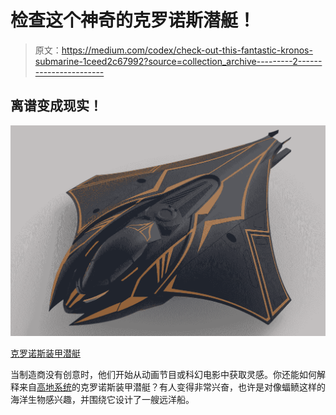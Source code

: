 # 检查这个神奇的克罗诺斯潜艇！

> 原文：<https://medium.com/codex/check-out-this-fantastic-kronos-submarine-1ceed2c67992?source=collection_archive---------2----------------------->

## 离谱变成现实！

![](img/015fc799093b777fe60a0f25768f3911.png)

[克罗诺斯装甲潜艇](http://highlandsystems.me/wp-content/uploads/2022/08/Kronos-submarine-new01-1.png)

当制造商没有创意时，他们开始从动画节目或科幻电影中获取灵感。你还能如何解释来自[高地系统](http://highlandsystems.me/kronos-submarine/)的克罗诺斯装甲潜艇？有人变得非常兴奋，也许是对像蝠鲼这样的海洋生物感兴趣，并围绕它设计了一艘远洋船。